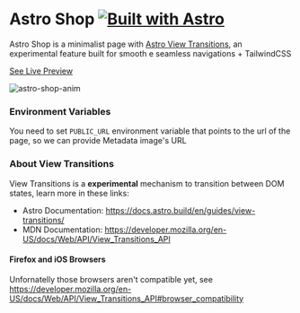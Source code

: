 # Astro Shop [![Built with Astro](https://astro.badg.es/v2/built-with-astro/tiny.svg)](https://astro.build)

Astro Shop is a minimalist page with [Astro View Transitions](https://docs.astro.build/en/guides/view-transitions/), an experimental feature built for smooth e seamless navigations + TailwindCSS

[See Live Preview](https://astro-shop-fawn.vercel.app/)

![astro-shop-anim](https://github.com/igorm84/astro-shop/assets/16727448/41c97e04-dc16-48d3-b77d-73a3ec898000)


### Environment Variables

You need to set `PUBLIC_URL` environment variable that points to the url of the page, so we can provide Metadata image's URL


### About View Transitions
View Transitions is a **experimental** mechanism to transition between DOM states, learn more in these links:

- Astro Documentation: https://docs.astro.build/en/guides/view-transitions/
- MDN Documentation: https://developer.mozilla.org/en-US/docs/Web/API/View_Transitions_API

#### Firefox and iOS Browsers

Unfornatelly those browsers aren't compatible yet, see https://developer.mozilla.org/en-US/docs/Web/API/View_Transitions_API#browser_compatibility

